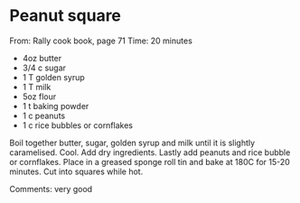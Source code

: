 # Peanut square
From: Rally cook book, page 71
Time: 20 minutes

* 4oz butter
* 3/4 c sugar
* 1 T golden syrup
* 1 T milk
* 5oz flour
* 1 t baking powder
* 1 c peanuts
* 1 c rice bubbles or cornflakes

Boil together butter, sugar, golden syrup and milk until it is slightly caramelised.  Cool.  Add dry ingredients.  Lastly add peanuts and rice bubble or cornflakes.  Place in a greased sponge roll tin and bake at 180C for 15-20 minutes.  Cut into squares while hot.

Comments: very good

